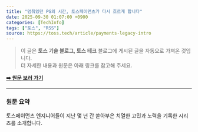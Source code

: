 ```yaml
---
title: "멈춰있던 PG의 시간, 토스페이먼츠가 다시 흐르게 합니다"
date: 2025-09-30 01:07:00 +0900
categories: [TechInfo]
tags: ["토스", "RSS"]
source: https://toss.tech/article/payments-legacy-intro
---
```

> 이 글은 **토스 기술 블로그, 토스 테크** 블로그에 게시된 글을 자동으로 가져온 것입니다. <br>
> 더 자세한 내용과 원문은 아래 링크를 참고해 주세요.

[**➡️ 원문 보러 가기**](https://toss.tech/article/payments-legacy-intro)

---

### 원문 요약
토스페이먼츠 엔지니어들이 지난 몇 년 간 쏟아부은 치열한 고민과 노력을 기록한 시리즈를 소개합니다.
